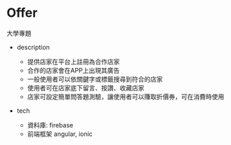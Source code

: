 # Offer

大學專題

- description
  - 提供店家在平台上註冊為合作店家
  - 合作的店家會在APP上出現其廣告
  - 一般使用者可以依關鍵字或標籤搜尋到符合的店家
  - 使用者可在店家底下留言、按讚、收藏店家
  - 店家可設定簡單問答題測驗，讓使用者可以賺取折價券，可在消費時使用


- tech
  - 資料庫: firebase 
  - 前端框架 angular, ionic
